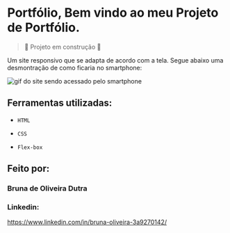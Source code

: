 
# Portfólio, Bem vindo ao meu Projeto de Portfólio.

> :construction: Projeto em construção :construction:

Um site responsivo que se adapta de acordo com a tela. Segue abaixo uma desmontração de como ficaria no smartphone:

<img src="https://github.com/ikarosny/portfolio/blob/main/ezgif.com-optimize.gif" alt="gif do site sendo acessado pelo smartphone">

## Ferramentas utilizadas:

- ``HTML``

- ``CSS``

- ``Flex-box``

## Feito por:

### Bruna de Oliveira Dutra

### Linkedin:
https://www.linkedin.com/in/bruna-oliveira-3a9270142/
